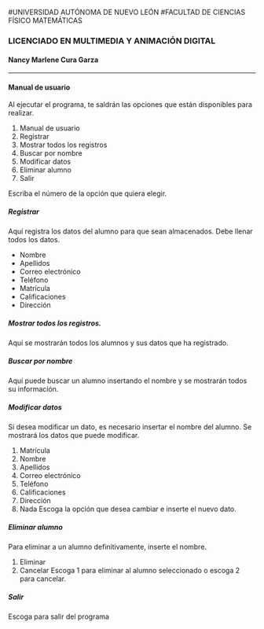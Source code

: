 


#UNIVERSIDAD AUTÓNOMA DE NUEVO LEÓN
#FACULTAD DE CIENCIAS FÍSICO MATEMÁTICAS
### LICENCIADO EN MULTIMEDIA Y ANIMACIÓN DIGITAL
#### Nancy Marlene Cura Garza

---

#### Manual de usuario
Al ejecutar el programa, te saldrán las opciones que están disponibles para realizar.
1. Manual de usuario
2. Registrar
3. Mostrar todos los registros
4. Buscar por nombre
6. Modificar datos
7. Eliminar alumno
8. Salir
 
Escriba el número de la opción que quiera elegir.

##### Registrar
Aquí registra los datos del alumno para que sean almacenados.
Debe llenar todos los datos.
* Nombre
* Apellidos
* Correo electrónico
* Teléfono
* Matrícula
* Calificaciones
* Dirección

##### Mostrar todos los registros.
Aquí se mostrarán todos los alumnos y sus datos que ha registrado.

##### Buscar por nombre 
Aquí puede buscar un alumno insertando el nombre y se mostrarán todos su información.

##### Modificar datos
Si desea modificar un dato, es necesario insertar el nombre del alumno.
Se mostrará los datos que puede modificar.
1. Matrícula
2. Nombre
3. Apellidos
4. Correo electrónico
5. Teléfono
6. Calificaciones
7. Dirección
0. Nada
Escoga la opción que desea cambiar e inserte el nuevo dato.

##### Eliminar alumno
Para eliminar a un alumno definitivamente, inserte el nombre.
1. Eliminar
2. Cancelar
Escoga 1 para eliminar al alumno seleccionado o escoga 2 para cancelar.

##### Salir
Escoga para salir del programa
